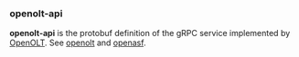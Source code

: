 ### openolt-api

**openolt-api** is the protobuf definition of the gRPC service implemented by [OpenOLT](https://github.com/OpenOLT). See [openolt](https://github.com/OpenOLT/openolt) and [openasf](https://github.com/OpenOLT/openasf).
